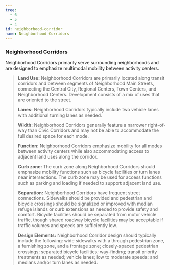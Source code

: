 ```yaml
---
tree:
  - 6
  - 5
  - 4
id: neighborhood-corridor
name: Neighborhood Corridors
---
```

### Neighborhood Corridors

Neighborhood Corridors primarily serve surrounding neighborhoods and are designed to emphasize multimodal mobility between activity centers.

> **Land Use:** Neighborhood Corridors are primarily located along transit corridors and between segments of Neighborhood Main Streets, connecting the Central City, Regional Centers, Town Centers, and Neighborhood Centers. Development consists of a mix of uses that are oriented to the street.
>
> **Lanes:** Neighborhood Corridors typically include two vehicle lanes with additional turning lanes as needed.
>
> **Width:** Neighborhood Corridors generally feature a narrower right-of-way than Civic Corridors and may not be able to accommodate the full desired space for each mode.
>
> **Function:** Neighborhood Corridors emphasize mobility for all modes between activity centers while also accommodating access to adjacent land uses along the corridor.
>
> **Curb zone:** The curb zone along Neighborhood Corridors should emphasize mobility functions such as bicycle facilities or turn lanes near intersections. The curb zone may be used for access functions such as parking and loading if needed to support adjacent land use.
>
> **Separation:** Neighborhood Corridors have frequent street connections. Sidewalks should be provided and pedestrian and bicycle crossings should be signalized or improved with median refuge islands or curb extensions as needed to provide safety and comfort. Bicycle facilities should be separated from motor vehicle traffic, though shared roadway bicycle facilities may be acceptable if traffic volumes and speeds are sufficiently low.
>
> **Design Elements:** Neighborhood Corridor design should typically include the following: wide sidewalks with a through pedestrian zone, a furnishing zone, and a frontage zone; closely-spaced pedestrian crossings; separated bicycle facilities; way-finding; transit priority treatments as needed; vehicle lanes; low to moderate speeds; and medians and/or turn lanes as needed.
